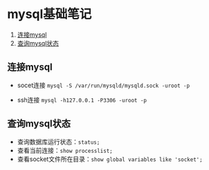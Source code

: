 # mysql基础笔记

1. [连接mysql](#连接mysql)
2. [查询mysql状态](#status)


## <span id="连接mysql">连接mysql<span>
* socet连接
`mysql -S /var/run/mysqld/mysqld.sock -uroot -p`

* ssh连接
`mysql -h127.0.0.1 -P3306 -uroot -p`


## <span id="status">查询mysql状态<span>
* 查询数据库运行状态：`status;`
* 查看当前连接：`show processlist;`
* 查看socket文件所在目录：`show global variables like 'socket';`
